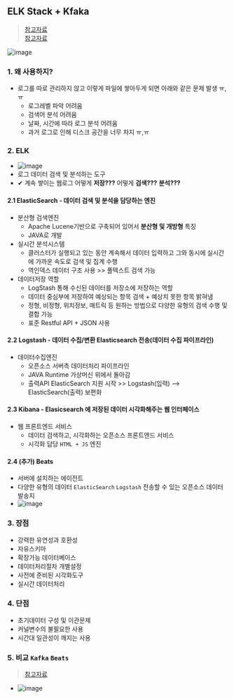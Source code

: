 ## ELK Stack + Kfaka
> [참고자료](https://pearlluck.tistory.com/583) <br>
> [참고자료](https://elastic-stack.readthedocs.io/en/latest/e2e_kafkapractices.html)


![image](https://user-images.githubusercontent.com/61215550/178900123-a36ce213-07da-4467-ade3-ce7688f90bf1.png)

### 1. 왜 사용하지?
- 로그를 따로 관리하지 않고 이렇게 파일에 쌓아두게 되면 아래와 같은 문제 발생 ㅠ,ㅠ
  - 로그레벨 파악 어려움
  - 검색어 분석 어려움
  - 날짜, 시간에 따라 로그 분석 어려움
  - 과거 로그로 인해 디스크 공간을 너무 차지 ㅠ,ㅠ

### 2. ELK
- ![image](https://user-images.githubusercontent.com/61215550/178898525-8c0d8687-4503-4ac7-af30-a8b8f3a63709.png)
- 로그 데이터 검색 및 분석하는 도구
 - ✔ 계속 쌓이는 웹로그 어떻게 __저장???__ 어떻게 **검색???** **분석???** 
#### 2.1 ElasticSearch - 데이터 검색 및 분석을 담당하는 엔진
- 분산형 검색엔진
  - Apache Lucene기반으로 구축되어 있어서 **분산형 및 개방형** 특징
  - JAVA로 개발
- 실시간 분석시스템 
  - 클러스터가  실행되고 있는 동안 계속해서 데이터 입력하고 그와 동시에 실시간에 가까운 속도로 검색 및 집계 수행
  - 역인덱스 데이터 구조 사용 >> 풀텍스트 검색 가능
- 데이터저장 역할
  - LogStash 통해 수신된 데이터를 저장소에 저장하는 역할
  - 데이터 중심부에 저장하여 예상되는 항목 검색 + 예상치 못한 항목 밝혀냄
  - 정형, 비정형, 위치정보, 매트릭 등 원하는 방법으로 다양한 유형의 검색 수행 및 결합 가능
  - 표준 Restful API + JSON 사용
#### 2.2 Logstash - 데이터 수집/변환 Elasticsearch 전송(데이터 수집 파이프라인)
- 데이터수집엔진
  - 오픈소스 서버측 데이터처리 파이프라인
  - JAVA Runtime 가상머신 위에서 돌아감
  - 출력API  ElasticSearch 지원 시작 >> Logstash(입력) --> ElasticSearch(출력) 보편화
#### 2.3 Kibana - Elasicsearch 에 저장된 데이터 시각화해주는 웹 인터페이스 
- 웹 프론트엔드 서비스
  - 데이터 검색하고, 시각화하는 오픈소스 프론트엔드 서비스
  - 시각화 담당 `HTML + JS` 엔진

#### 2.4 (추가) Beats
- 서버에 설치하는 에이전트
- 다양한 유형의 데이터 `ElasticSearch` `Logstash` 전송할 수 있는 오픈소스 데이터발송지
- ![image](https://user-images.githubusercontent.com/61215550/178899417-afc09a7f-1f36-4479-98d6-12b33a175450.png) 

### 3. 장점
- 강력한 유연성과 호환성
- 자유스키마
- 확장가능 데이터베이스
- 데이터처리절차 개별설정
- 사전에 준비된 시각화도구
- 실시간 데이터처리

### 4. 단점
- 초기데이터 구성 및 이관문제
- 커널변수의 불필요한 사용
- 시간대 일관성이 깨지는 사용

### 5. 비교 `Kafka` `Beats`
> [참고자료](https://mygumi.tistory.com/400)
- ![image](https://user-images.githubusercontent.com/61215550/178900582-0c960e63-e571-4072-8f3b-2b5e55eb3151.png)
